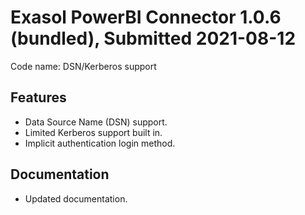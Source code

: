 # Exasol PowerBI Connector 1.0.6 (bundled), Submitted 2021-08-12

Code name: DSN/Kerberos support

## Features

* Data Source Name (DSN) support. 
* Limited Kerberos support built in.
* Implicit authentication login method.

## Documentation

* Updated documentation.